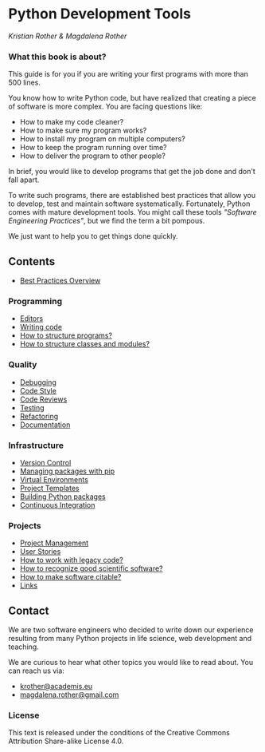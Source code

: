 
# Python Development Tools

*Kristian Rother & Magdalena Rother*

### What this book is about?

This guide is for you if you are writing your first programs with more than 500 lines.

You know how to write Python code, but have realized that creating a piece of software is more complex. You are facing questions like:

* How to make my code cleaner?
* How to make sure my program works?
* How to install my program on multiple computers?
* How to keep the program running over time?
* How to deliver the program to other people?

In brief, you would like to develop programs that get the job done and don't fall apart.

To write such programs, there are established best practices that allow you to develop, test and maintain software systematically. Fortunately, Python comes with mature development tools. You might call these tools *"Software Engineering Practices"*, but we find the term a bit pompous.

We just want to help you to get things done quickly.

## Contents

* [Best Practices Overview](best_practices.md)

### Programming

* [Editors](editors.md)
* [Writing code](writing_code.md)
* [How to structure programs?](structuring_programs.md)
* [How to structure classes and modules?](structure_classes_modules.md)

### Quality

* [Debugging](debugging.md)
* [Code Style](coding_style.md)
* [Code Reviews](code_reviews.md)
* [Testing](testing.md)
* [Refactoring](refactoring.md)
* [Documentation](documenting.md)

### Infrastructure

* [Version Control](version_control.md)
* [Managing packages with pip](pip.md)
* [Virtual Environments](virtualenv.md)
* [Project Templates](project_templates.md)
* [Building Python packages](releases.md)
* [Continuous Integration](continuous_integration.md)

### Projects

* [Project Management](project_management.md)
* [User Stories](user_stories.md)
* [How to work with legacy code?](legacy_code.md)
* [How to recognize good scientific software?](good_software.md)
* [How to make software citable?](citable_code.md)
* [Links](links.md)


## Contact

We are two software engineers who decided to write down our experience resulting from many Python projects in life science, web development and teaching.

We are curious to hear what other topics you would like to read about. You can reach us via:

* [krother@academis.eu](krother@academis.eu)
* [magdalena.rother@gmail.com](magdalena.rother@gmail.com)

### License

This text is released under the conditions of the Creative Commons Attribution Share-alike License 4.0.
